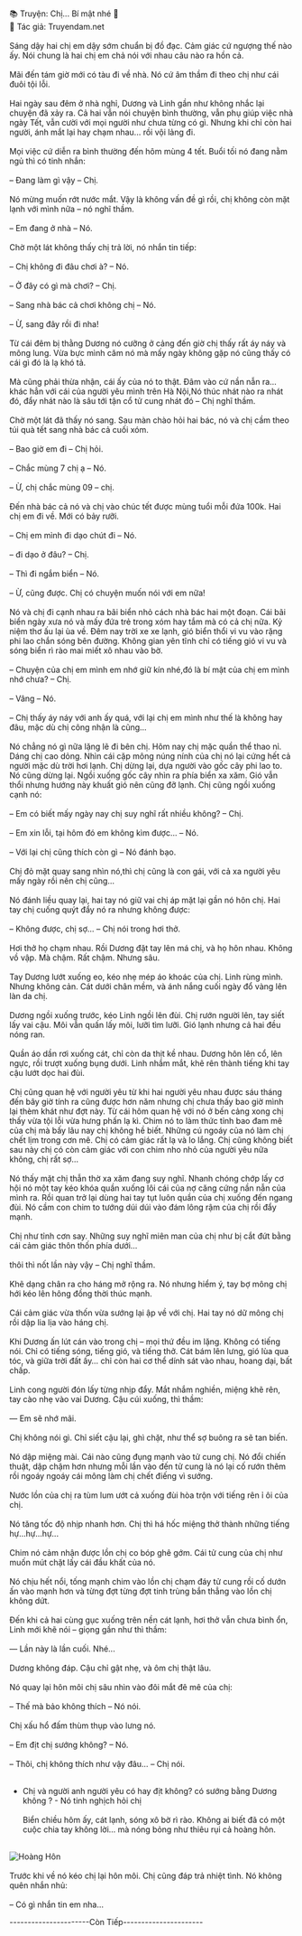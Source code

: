 📚 Truyện: Chị... Bí mật nhé 🔞 
<br>
📖 Tác giả: Truyendam.net
<br></br>
Sáng dậy hai chị em dậy sớm chuẩn bị đồ đạc. Cảm giác cứ ngượng thế nào ấy. Nói chung là hai chị em chả nói với nhau câu nào ra hồn cả.
<br></br>
Mãi đến tám giờ mới có tàu đi về nhà. Nó cứ âm thầm đi theo chị như cái đuôi tội lỗi. 
<br></br>
Hai ngày sau đêm ở nhà nghỉ, Dương và Linh gần như không nhắc lại chuyện đã xảy ra. Cả hai vẫn nói chuyện bình thường, vẫn phụ giúp việc nhà ngày Tết, vẫn cười với mọi người như chưa từng có gì. Nhưng khi chỉ còn hai người, ánh mắt lại hay chạm nhau... rồi vội lảng đi.
<br></br>
Mọi việc cứ diễn ra bình thường đến hôm mùng 4 tết. Buổi tối nó đang nằm ngủ thì có tinh nhắn:
<br></br>
– Đang làm gì vậy – Chị.
<br></br>
Nó mừng muốn rớt nước mắt. Vậy là không vấn đề gì rồi, chị không còn mặt lạnh với mình nữa – nó nghĩ thầm.
<br></br>
– Em đang ở nhà – Nó.
<br></br>
Chờ một lát không thấy chị trả lời, nó nhắn tin tiếp:
<br></br>
– Chị không đi đâu chơi à? – Nó.
<br></br>
– Ở đây có gì mà chơi? – Chị.
<br></br>
– Sang nhà bác cả chơi không chị – Nó.
<br></br>
– Ừ, sang đây rồi đi nha!
<br></br>
Từ cái đêm bị thằng Dương nó cưỡng ở cảng đến giờ chị thấy rất áy náy và mông lung. Vừa bực mình căm nó mà mấy ngày không gặp nó cũng thấy có cái gì đó là lạ khó tả.
<br></br>
Mà cũng phải thừa nhận, cái ấy của nó to thật. Đâm vào cứ nần nẫn ra… khác hẳn với cái của người yêu mình trên Hà Nội,Nó thúc nhát nào ra nhát đó, đẩy nhát nào là sâu tới tận cổ tử cung nhát đó – Chị nghĩ thầm.
<br></br>
Chờ một lát đã thấy nó sang. Sau màn chào hỏi hai bác, nó và chị cầm theo túi quà tết sang nhà bác cả cuối xóm.
<br></br>
– Bao giờ em đi – Chị hỏi.
<br></br>
– Chắc mùng 7 chị ạ – Nó.
<br></br>
– Ừ, chị chắc mùng 09 – chị.
<br></br>
Đến nhà bác cả nó và chị vào chúc tết được mùng tuổi mỗi đứa 100k. Hai chị em đi về. Mới có bảy rưỡi.
<br></br>
– Chị em mình đi dạo chút đi – Nó.
<br></br>
– đi dạo ở đâu? – Chị.
<br></br>
– Thì đi ngắm biển – Nó.
<br></br>
– Ừ, cũng được. Chị có chuyện muốn nói với em nữa!
<br></br>
Nó và chị đi cạnh nhau ra bãi biển nhỏ cách nhà bác hai một đoạn. Cái bãi biển ngày xưa nó và mấy đứa trẻ trong xóm hay tắm mà có cả chị nữa. Kỷ niệm thơ ấu lại ùa về. Đêm nay trời xe xe lạnh, gió biển thổi vi vu vào rặng phi lao chắn sóng bên đường. Không gian yên tĩnh chỉ có tiếng gió vi vu và sóng biển rì rào mai miết xô nhau vào bờ.
<br></br>
– Chuyện của chị em mình em nhớ giữ kín nhé,đó là bí mật của chị em mình nhớ chưa? – Chị.
<br></br>
– Vâng – Nó.
<br></br>
– Chị thấy áy náy với anh ấy quá, với lại chị em mình như thế là không hay đâu, mặc dù chị công nhận là cũng...
<br></br>
Nó chẳng nó gì nữa lặng lẽ đi bên chị. Hôm nay chị mặc quần thể thao nỉ. Dáng chị cao dỏng. Nhìn cái cặp mông núng nính của chị nó lại cứng hết cả người mặc dù trời hơi lạnh. Chị dừng lại, dựa người vào gốc cây phi lao to. Nó cũng dừng lại. Ngồi xuống gốc cây nhìn ra phía biển xa xăm. Gió vẫn thổi nhưng hướng này khuất gió nên cũng đỡ lạnh. Chị cũng ngồi xuống cạnh nó:
<br></br>
– Em có biết mấy ngày nay chị suy nghĩ rất nhiều không? – Chị.
<br></br>
– Em xin lỗi, tại hôm đó em không kìm được… – Nó.
<br></br>
– Với lại chị cũng thích còn gì – Nó đánh bạo.
<br></br>
Chị đỏ mặt quay sang nhìn nó,thì chị cũng là con gái, với cả xa người yêu mấy ngày rồi nên chị cũng...
<br></br>
Nó đánh liều quay lại, hai tay nó giữ vai chị áp mặt lại gần nó hôn chị. Hai tay chị cuống quýt đẩy nó ra nhưng không được:
<br></br>
– Không được, chị sợ… – Chị nói trong hơi thở.
<br></br>
 Hơi thở họ chạm nhau. Rồi Dương đặt tay lên má chị, và họ hôn nhau. Không vồ vập. Mà chậm. Rất chậm. Nhưng sâu.
<br></br>
Tay Dương lướt xuống eo, kéo nhẹ mép áo khoác của chị. Linh rùng mình. Nhưng không cản. Cát dưới chân mềm, và ánh nắng cuối ngày đổ vàng lên làn da chị.
<br></br>
Dương ngồi xuống trước, kéo Linh ngồi lên đùi. Chị rướn người lên, tay siết lấy vai cậu. Môi vẫn quấn lấy môi, lưỡi tìm lưỡi. Gió lạnh nhưng cả hai đều nóng ran.
<br></br>
Quần áo dần rơi xuống cát, chỉ còn da thịt kề nhau. Dương hôn lên cổ, lên ngực, rồi trượt xuống bụng dưới. Linh nhắm mắt, khẽ rên thành tiếng khi tay cậu lướt dọc hai đùi.
<br></br>
Chị cũng quan hệ với người yêu từ khi hai người yêu nhau được sáu tháng đến bây giờ tính ra cũng được hơn năm nhưng chị chưa thấy bao giờ mình lại thèm khát như đợt này. Từ cái hôm quan hệ với nó ở bến cảng xong chị thấy vừa tội lỗi vừa hưng phấn lạ kì. Chim nó to làm thức tỉnh bao đam mê của chị mà bấy lâu nay chị không hề biết. Những cú ngoáy của nó làm chị chết lịm trong cơn mê. Chị có cảm giác rất lạ và lo lắng. Chị cũng không biết sau này chị có còn cảm giác với con chim nho nhỏ của người yêu nữa không, chị rất sợ…
<br></br>
Nó thấy mặt chị thẫn thờ xa xăm đang suy nghĩ. Nhanh chóng chớp lấy cơ hội nó một tay kéo khóa quần xuống lôi cái của nợ căng cứng nần nẫn của mình ra. Rồi quan trở lại dùng hai tay tụt luôn quần của chị xuống đến ngang đùi. Nó cầm con chim to tướng dúi dúi vào đám lông rậm của chị rồi đẩy mạnh.
<br></br>
Chị như tỉnh cơn say. Những suy nghĩ miên man của chị như bị cắt đứt bằng cái cảm giác thôn thốn phía dưới… 
<br></br>
thôi thì nốt lần này vậy – Chị nghĩ thầm.
<br></br>
Khẽ dạng chân ra cho háng mở rộng ra. Nó nhưng hiểm ý, tay bợ mông chị hới kéo lên hông đồng thời thúc mạnh.
<br></br>
Cái cảm giác vừa thốn vừa sướng lại ập về với chị. Hai tay nó dữ mông chị rồi dập lia lịa vào háng chị.
<br></br>
Khi Dương ấn lút cán vào trong chị – mọi thứ đều im lặng. Không có tiếng nói. Chỉ có tiếng sóng, tiếng gió, và tiếng thở. Cát bám lên lưng, gió lùa qua tóc, và giữa trời đất ấy… chỉ còn hai cơ thể dính sát vào nhau, hoang dại, bất chấp.
<br></br>
Linh cong người đón lấy từng nhịp đẩy. Mắt nhắm nghiền, miệng khẽ rên, tay cào nhẹ vào vai Dương. Cậu cúi xuống, thì thầm:
<br></br>
— Em sẽ nhớ mãi.
<br></br>
Chị không nói gì. Chỉ siết cậu lại, ghì chặt, như thể sợ buông ra sẽ tan biến.
<br></br>
Nó dập miệng mài. Cái nào cũng đụng mạnh vào tử cung chị. Nó đổi chiến thuật, dập chậm hơn nhưng mỗi lần vào đến tử cung là nó lại cố rướn thêm rồi ngoáy ngoáy cái mông làm chị chết điếng vì sướng.
<br></br>
Nước lồn của chị ra tùm lum ướt cả xuống đùi hòa trộn với tiếng rên ỉ ôi của chị.
<br></br>
Nó tăng tốc độ nhịp nhanh hơn. Chị thì há hốc miệng thở thành những tiếng hự...hự...hự...
<br></br>
Chim nó cảm nhận được lồn chị co bóp ghê gớm. Cái tử cung của chị như muốn mút chặt lấy cái đầu khất của nó.
<br></br>
Nó chịu hết nổi, tống mạnh chim vào lồn chị chạm đáy tử cung rồi cố dướn ấn vào mạnh hơn và từng đợt từng đợt tinh trùng bắn thẳng vào lồn chị không dứt.
<br></br>
Đến khi cả hai cùng gục xuống trên nền cát lạnh, hơi thở vẫn chưa bình ổn, Linh mới khẽ nói – giọng gần như thì thầm:
<br></br>
— Lần này là lần cuối. Nhé...
<br></br>
Dương không đáp. Cậu chỉ gật nhẹ, và ôm chị thật lâu.
<br></br>
Nó quay lại hôn môi chị sâu nhìn vào đôi mắt đê mê của chị:
<br></br>
– Thế mà bảo không thích – Nó nói.
<br></br>
Chị xấu hổ đấm thùm thụp vào lưng nó.
<br></br>
– Em địt chị sướng không? – Nó.
<br></br>
– Thôi, chị không thích như vậy đâu… – Chị nói.
<br></br>
- Chị và người anh người yêu có hay địt không? có sướng bằng Dương không ? - Nó tinh nghịch hỏi chị
<br></br>
Biển chiều hôm ấy, cát lạnh, sóng xô bờ rì rào. Không ai biết đã có một cuộc chia tay không lời... mà nóng bỏng như thiêu rụi cả hoàng hôn.
<br></br>
<img src="/images/chi-bi-mat-nhe/hoanghon.jpg" alt="Hoàng Hôn"/>
<br></br>
Trước khi về nó kéo chị lại hôn môi. Chị cũng đáp trả nhiệt tình. Nó không quên nhắn nhủ:
<br></br>
– Có gì nhắn tin em nha…

----------------------Còn Tiếp----------------------